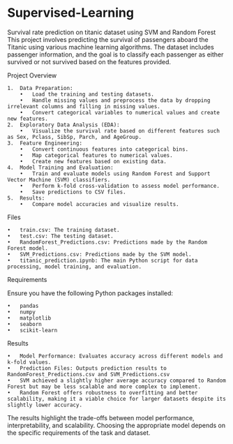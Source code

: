 # Supervised-Learning
Survival rate prediction on titanic dataset using SVM and Random Forest
This project involves predicting the survival of passengers aboard the Titanic using various machine learning algorithms. The dataset includes passenger information, and the goal is to classify each passenger as either survived or not survived based on the features provided.

Project Overview

	1.	Data Preparation:
	  	•	Load the training and testing datasets.
	  	•	Handle missing values and preprocess the data by dropping irrelevant columns and filling in missing values.
	  	•	Convert categorical variables to numerical values and create new features.
	2.	Exploratory Data Analysis (EDA):
	  	•	Visualize the survival rate based on different features such as Sex, Pclass, SibSp, Parch, and AgeGroup.
	3.	Feature Engineering:
	  	•	Convert continuous features into categorical bins.
	  	•	Map categorical features to numerical values.
	  	•	Create new features based on existing data.
	4.	Model Training and Evaluation:
	  	•	Train and evaluate models using Random Forest and Support Vector Machine (SVM) classifiers.
	  	•	Perform k-fold cross-validation to assess model performance.
	  	•	Save predictions to CSV files.
	5.	Results:
	  	•	Compare model accuracies and visualize results.

Files

	•	train.csv: The training dataset.
	•	test.csv: The testing dataset.
	•	RandomForest_Predictions.csv: Predictions made by the Random Forest model.
	•	SVM_Predictions.csv: Predictions made by the SVM model.
	•	titanic_prediction.ipynb: The main Python script for data processing, model training, and evaluation.

Requirements

Ensure you have the following Python packages installed:

	•	pandas
	•	numpy
	•	matplotlib
	•	seaborn
	•	scikit-learn

Results

	•	Model Performance: Evaluates accuracy across different models and k-fold values.
	•	Prediction Files: Outputs prediction results to RandomForest_Predictions.csv and SVM_Predictions.csv
 	•	SVM achieved a slightly higher average accuracy compared to Random Forest but may be less scalable and more complex to implement.
	•	Random Forest offers robustness to overfitting and better scalability, making it a viable choice for larger datasets despite its slightly lower accuracy.

The results highlight the trade-offs between model performance, interpretability, and scalability. Choosing the appropriate model depends on the specific requirements of the task and dataset.
